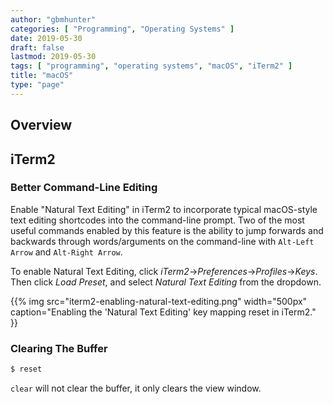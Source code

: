 ```yaml
---
author: "gbmhunter"
categories: [ "Programming", "Operating Systems" ]
date: 2019-05-30
draft: false
lastmod: 2019-05-30
tags: [ "programming", "operating systems", "macOS", "iTerm2" ]
title: "macOS"
type: "page"
---
```


## Overview

## iTerm2

### Better Command-Line Editing

Enable "Natural Text Editing" in iTerm2 to incorporate typical macOS-style text editing shortcodes into the command-line prompt. Two of the most useful commands enabled by this feature is the ability to jump forwards and backwards through words/arguments on the command-line with `Alt-Left Arrow` and `Alt-Right Arrow`.

To enable Natural Text Editing, click _iTerm2_->_Preferences_->_Profiles_->_Keys_. Then click _Load Preset_, and select _Natural Text Editing_ from the dropdown.

{{% img src="iterm2-enabling-natural-text-editing.png" width="500px" caption="Enabling the 'Natural Text Editing' key mapping reset in iTerm2." }}

### Clearing The Buffer

```sh
$ reset
```

`clear` will not clear the buffer, it only clears the view window.